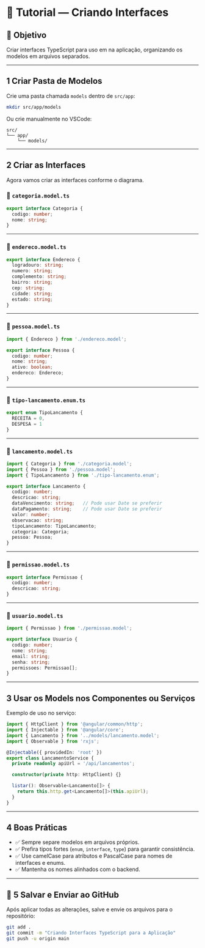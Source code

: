 # 🧾 Tutorial — Criando Interfaces 

## 🎯 Objetivo

Criar interfaces TypeScript para uso em na aplicação, organizando os modelos em arquivos separados.

---

## 1 Criar Pasta de Modelos

Crie uma pasta chamada `models` dentro de `src/app`:

```bash
mkdir src/app/models
```

Ou crie manualmente no VSCode:
```
src/
└── app/
    └── models/
```

---

## 2 Criar as Interfaces

Agora vamos criar as interfaces conforme o diagrama.

### 📄 `categoria.model.ts`
```ts
export interface Categoria {
  codigo: number;
  nome: string;
}
```

---

### 📄 `endereco.model.ts`
```ts
export interface Endereco {
  logradouro: string;
  numero: string;
  complemento: string;
  bairro: string;
  cep: string;
  cidade: string;
  estado: string;
}
```

---

### 📄 `pessoa.model.ts`
```ts
import { Endereco } from './endereco.model';

export interface Pessoa {
  codigo: number;
  nome: string;
  ativo: boolean;
  endereco: Endereco;
}
```

---

### 📄 `tipo-lancamento.enum.ts`
```ts
export enum TipoLancamento {
  RECEITA = 0,
  DESPESA = 1
}
```

---

### 📄 `lancamento.model.ts`
```ts
import { Categoria } from './categoria.model';
import { Pessoa } from './pessoa.model';
import { TipoLancamento } from './tipo-lancamento.enum';

export interface Lancamento {
  codigo: number;
  descricao: string;
  dataVencimento: string;   // Pode usar Date se preferir
  dataPagamento: string;    // Pode usar Date se preferir
  valor: number;
  observacao: string;
  tipoLancamento: TipoLancamento;
  categoria: Categoria;
  pessoa: Pessoa;
}
```

---

### 📄 `permissao.model.ts`
```ts
export interface Permissao {
  codigo: number;
  descricao: string;
}
```

---

### 📄 `usuario.model.ts`
```ts
import { Permissao } from './permissao.model';

export interface Usuario {
  codigo: number;
  nome: string;
  email: string;
  senha: string;
  permissoes: Permissao[];
}
```

---

## 3 Usar os Models nos Componentes ou Serviços

Exemplo de uso no serviço:

```ts
import { HttpClient } from '@angular/common/http';
import { Injectable } from '@angular/core';
import { Lancamento } from '../models/lancamento.model';
import { Observable } from 'rxjs';

@Injectable({ providedIn: 'root' })
export class LancamentoService {
  private readonly apiUrl = '/api/lancamentos';

  constructor(private http: HttpClient) {}

  listar(): Observable<Lancamento[]> {
    return this.http.get<Lancamento[]>(this.apiUrl);
  }
}
```

---

## 4 Boas Práticas

- ✅ Sempre separe modelos em arquivos próprios.
- ✅ Prefira tipos fortes (`enum`, `interface`, `type`) para garantir consistência.
- ✅ Use camelCase para atributos e PascalCase para nomes de interfaces e enums.
- ✅ Mantenha os nomes alinhados com o backend.

---

## 💾 5 Salvar e Enviar ao GitHub

Após aplicar todas as alterações, salve e envie os arquivos para o repositório:

```bash
git add .
git commit -m "Criando Interfaces TypeScript para a Aplicação"
git push -u origin main
```
